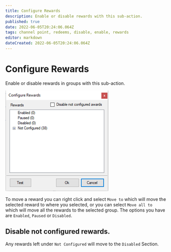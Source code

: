 ```yaml
---
title: Configure Rewards
description: Enable or disable rewards with this sub-action. 
published: true
date: 2022-06-05T20:24:06.064Z
tags: channel point, redeems, disable, enable, rewards
editor: markdown
dateCreated: 2022-06-05T20:24:06.064Z
---
```


# Configure Rewards

Enable or disable rewards in groups with this sub-action.

![configurerewardspopup.png](/sb-wiki-images/configurerewardspopup.png)

To move a reward you can right click and select `Move to` which will move the selected reward to where you selected, or you can select `Move all to` which will move all the rewards to the selected group. The options you have are `Enabled`, `Paused` or `Disabled`.

## Disable not configured rewards.
Any rewards left under `Not Configured` will move to the `Disabled` Section.
